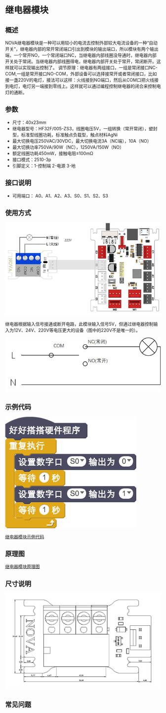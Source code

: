 # 继电器模块

## 概述

NOVA继电器模块是一种可以用较小的电流去控制外部较大电流设备的一种“自动开关”，继电器内部的常开常闭端口引出到模块的输出端口，所以模块有两个输出端，一个常开NO，一个常闭端口NC，当继电器内部线圈没导通时，继电器内部开关处于常闭。当继电器内部线圈得电，继电器内部开关处于常开，常闭断开。这样就可以实现输出控制了。
调节原理：继电器有两组接口，一组是常闭接口NC-COM,一组是常开接口NO-COM，外部设备可以选择接常开或者常闭接口，比如接一盏220V的电灯，接法可以这样：火线接到NO端口，然后从COM口把火线接到电灯，电灯另一端接到零线上。这样就可以通过编程控制继电器的闭合来控制电灯的通断。

## 参数

* 尺寸：40x23mm
* 继电器型号：HF32F/005-ZS3，线圈电压5V，一组转换（常开常闭），塑封型，标准型线圈功耗，标准触点负载型，触点材料AgNi
* 最大切换电压250VAC/30VDC，最大切换电流3A（NC端），10A（NO）
* 最大切换功率750VA/90W（NC），1250VA/150W（NO）
* 额定线圈功耗450mW，接触电阻≤100mΩ
* 接口模式：2510-3p
* 引脚定义：1-控制端 2-电源 3-地

## 接口说明

* 可用端口： A0、A1、A2、A3、S0、S1、S2、S3

## 使用方式

![](../../.gitbook/assets/43.png)

继电器根据输入信号接通或断开电路，此模块输入信号5V，但通过继电器控制输入为12V、24V、220V等电压更大的设备（图中的220V不是唯一的）。

![](../../.gitbook/assets/144.png)

## 示例代码

![](../../.gitbook/assets/44.png)

[继电器模块示例代码](http://www.haohaodada.com/show.php?id=949881)

## 原理图

[继电器模块原理图](https://github.com/Haohaodada-official/haohaodada-docs/blob/master/原理图/继电器模块.pdf)

## 尺寸说明

![](../../.gitbook/assets/111.png)

## 常见问题

